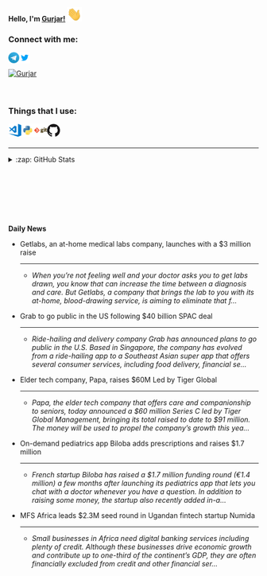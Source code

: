 #### Hello, I'm [Gurjar!](https://GurjarKing.github.io) <img src="https://raw.githubusercontent.com/ABSphreak/ABSphreak/master/gifs/Hi.gif" width="30px"></h2>


### Connect with me:

[<img align="left" alt="Gurjar | Telegram" width="22px" src="https://raw.githubusercontent.com/github/explore/80688e429a7d4ef2fca1e82350fe8e3517d3494d/topics/telegram/telegram.png" />][Telegram]
[<img align="left" alt="Gurjar | Twitter" width="22px" src="https://raw.githubusercontent.com/github/explore/80688e429a7d4ef2fca1e82350fe8e3517d3494d/topics/twitter/twitter.png" />][Twitter]
<br >
<br >
<a href="https://github.com/GurjarKing"><img src="https://komarev.com/ghpvc/?username=GurjarKing" alt="Gurjar" /></a> <br />
<br />
<br />
<!-- <br >

![](https://visitor-badge.glitch.me/badge?page_id=GurjarKing)

<br /> -->

### Things that I use:

[<img align="left" alt="Visual Studio Code" width="26px" src="https://raw.githubusercontent.com/github/explore/80688e429a7d4ef2fca1e82350fe8e3517d3494d/topics/visual-studio-code/visual-studio-code.png" />][VSCode]
[<img align="left" alt="Python" width="26px" src="https://raw.githubusercontent.com/github/explore/80688e429a7d4ef2fca1e82350fe8e3517d3494d/topics/python/python.png" />][Python]
[<img align="left" alt="Git" width="26px" src="https://raw.githubusercontent.com/github/explore/80688e429a7d4ef2fca1e82350fe8e3517d3494d/topics/git/git.png" />][Git]
[<img align="left" alt="GitHub" width="26px" src="https://raw.githubusercontent.com/github/explore/78df643247d429f6cc873026c0622819ad797942/topics/github/github.png" />][Github]

<br />
<br />

---
<details>
  <summary>:zap: GitHub Stats</summary>

<img align="left" alt="Gurjar's Github Stats" src="https://github-readme-stats.vercel.app/api?username=GurjarKing&show_icons=true&hide_border=true&count_private=true&include_all_commit=true&theme=algolia" />

</details>

<!-- ### 🔔 My latest tweet
<a href="https://twitter.com/Gurjar_King43" target="_blank">
	<img src="https://github.com/GurjarKing/GurjarKing/raw/master/tweet.png" width="70%" align="center" alt="Click to view on Twitter" title="My latest tweet, as an image"/>
</a> -->
<br>

<pre>

</pre>

<!-- **Quote of the hour:**

{qoth}

~ {qoth_author}
<pre>

</pre> -->
<br>
<pre>


</pre>
<strong>Daily News</strong>
  
  - Getlabs, an at-home medical labs company, launches with a $3 million raise
     <hr/>
     
      - *When you’re not feeling well and your doctor asks you to get labs drawn, you know that can increase the time between a diagnosis and care. But Getlabs, a company that brings the lab to you with its at-home, blood-drawing service, is aiming to eliminate that f…*
     
  - Grab to go public in the US following $40 billion SPAC deal
      <hr/>
      
      - *Ride-hailing and delivery company Grab has announced plans to go public in the U.S. Based in Singapore, the company has evolved from a ride-hailing app to a Southeast Asian super app that offers several consumer services, including food delivery, financial se…*
      
  - Elder tech company, Papa, raises $60M Led by Tiger Global
      <hr/>
      
      - *Papa, the elder tech company that offers care and companionship to seniors, today announced a $60 million Series C led by Tiger Global Management, bringing its total raised to date to $91 million. The money will be used to propel the company’s growth this yea…*
      
  - On-demand pediatrics app Biloba adds prescriptions and raises $1.7 million
      <hr/>
      
      - *French startup Biloba has raised a $1.7 million funding round (€1.4 million) a few months after launching its pediatrics app that lets you chat with a doctor whenever you have a question. In addition to raising some money, the startup also recently added in-a…*
       
  - MFS Africa leads $2.3M seed round in Ugandan fintech startup Numida
      <hr/>
       
       - *Small businesses in Africa need digital banking services including plenty of credit. Although these businesses drive economic growth and contribute up to one-third of the continent’s GDP, they are often financially excluded from credit and other financial ser…*
      

<br />

[VSCode]: https://code.visualstudio.com/
[Python]: https://www.python.org/
[Git]: https://git-scm.com/
[Github]: https://github.com/
[Telegram]: https://t.me/Gurjar_King/
[Twitter]: https://twitter.com/Gurjar_King43/
